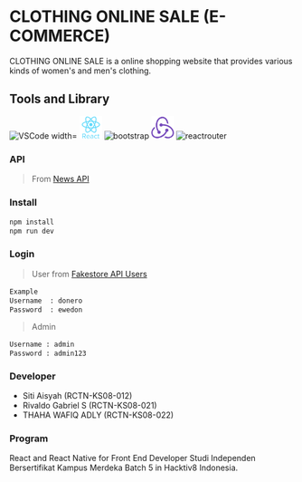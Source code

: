 # CLOTHING ONLINE SALE (E-COMMERCE)

CLOTHING ONLINE SALE is a online shopping website that provides various kinds of women's and men's clothing.

## Tools and Library

<div align="left"> 
<img src="https://www.vectorlogo.zone/logos/visualstudio_code/visualstudio_code-icon.svg" alt="VSCode width="40" height="40"/> 
<img src="https://raw.githubusercontent.com/devicons/devicon/master/icons/react/react-original-wordmark.svg" alt="react" width="40" height="40"/>  
<img src="https://www.vectorlogo.zone/logos/getbootstrap/getbootstrap-icon.svg" alt="bootstrap" width="40" height="40"/> 
<img src="https://raw.githubusercontent.com/devicons/devicon/master/icons/redux/redux-original.svg" alt="redux" width="40" height="40"/>
<img src="https://brandeps.com/logo-download/R/React-Router-logo-vector-01.svg" alt="reactrouter" width="40" height="40"/> 
</div>

### API

> From [News API](https://newsapi.org/)

### Install

```
npm install
npm run dev
```

### Login

> User from [Fakestore API Users](https://fakestoreapi.com/users)

```
Example
Username  : donero
Password  : ewedon
```

>Admin

```
Username : admin
Password : admin123
```

### Developer

* Siti Aisyah        (RCTN-KS08-012)
* Rivaldo Gabriel S  (RCTN-KS08-021)
* THAHA WAFIQ ADLY   (RCTN-KS08-022)

### Program

React and React Native for Front End Developer Studi Independen Bersertifikat Kampus Merdeka Batch 5 in Hacktiv8 Indonesia.

